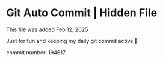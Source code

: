 # Git Auto Commit | Hidden File

This file was added Feb 12, 2025

Just for fun and keeping my daily git commit active 🤪

commit number: 194617
